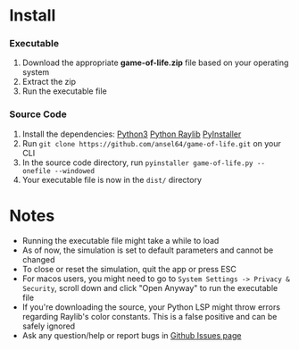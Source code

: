 # Install

### Executable
1. Download the appropriate **game-of-life.zip** file based on your operating system
2. Extract the zip
3. Run the executable file

### Source Code
1. Install the dependencies: [Python3](https://www.python.org/downloads/) [Python Raylib](https://pypi.org/project/raylib/) [PyInstaller](https://pyinstaller.org/en/stable/)
2. Run `git clone https://github.com/ansel64/game-of-life.git` on your CLI
3. In the source code directory, run `pyinstaller game-of-life.py --onefile --windowed`
5. Your executable file is now in the `dist/` directory

# Notes

- Running the executable file might take a while to load
- As of now, the simulation is set to default parameters and cannot be changed
- To close or reset the simulation, quit the app or press ESC
- For macos users, you might need to go to `System Settings -> Privacy & Security`, scroll down and click "Open Anyway" to run the executable file
- If you're downloading the source, your Python LSP might throw errors regarding Raylib's color constants. This is a false positive and can be safely ignored
- Ask any question/help or report bugs in [Github Issues page](https://github.com/ansel64/game-of-life/issues)
